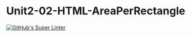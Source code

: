 # Unit2-02-HTML-AreaPerRectangle
[![GitHub's Super Linter](https://github.com/ICS20-Programming-GraydonE/Unit2-02-HTML-AreaPerRectangle/workflows/GitHub's%20Super%20Linter/badge.svg)](https://github.com/ICS20-Programming-GraydonE/Unit2-02-HTML-AreaPerRectangle/actions)